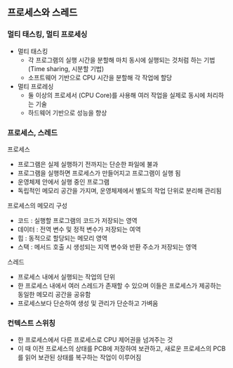 ## 프로세스와 스레드



### 멀티 태스킹, 멀티 프로세싱

- 멀티 태스킹
  - 각 프로그램의 실행 시간을 분할해 마치 동시에 실행되는 것처럼 하는 기법 (Time sharing, 시분할 기법)
  - 소프트웨어 기반으로 CPU 시간을 분할해 각 작업에 할당
- 멀티 프로레싱
  - 둘 이상의 프로세서 (CPU Core)를 사용해 여러 작업을 실제로 동시에 처리하는 기술
  - 하드웨어 기반으로 성능을 향상



### 프로세스, 스레드 

프로세스 

- 프로그램은 실제 실행하기 전까지는 단순한 파일에 불과
- 프로그램을 실행하면 프로세스가 만들어지고 프로그램이 실행 됨
- 운영체제 안에서 실행 중인 프로그램
- 독립적인 메모리 공간을 가지며, 운영체제에서 별도의 작업 단위로 분리해 관리됨

프로세스의 메모리 구성

- 코드 : 실행할 프로그램의 코드가 저장되는 영역
- 데이터 : 전역 변수 및 정적 변수가 저장되는 여역
- 힙 : 동적으로 할당되는 메모리 영역
- 스택 : 메서드 호출 시 생성되는 지역 변수와 반환 주소가 저장되는 영역

스레드 

- 프로세스 내에서 실행되는 작업의 단위 
- 한 프로세스 내에서 여러 스레드가 존재할 수 있으며 이들은 프로세스가 제공하는 동일한 메모리 공간을 공유함
- 프로세스보다 단순하여 생성 및 관리가 단순하고 가벼움



### 컨텍스트 스위칭

- 한 프로세스에서 다른 프로세스로 CPU 제어권을 넘겨주는 것
- 이 때 이전 프로세스의 상태를 PCB에 저장하여 보관하고, 새로운 프로세스의 PCB를 읽어 보관된 상태를 복구하는 작업이 이루어짐